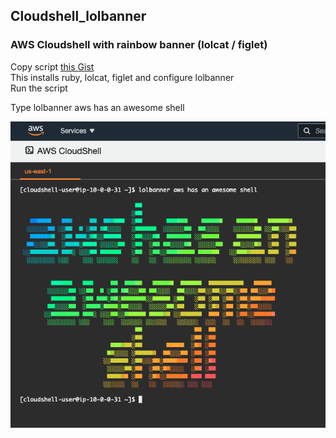 ## Cloudshell_lolbanner
### AWS Cloudshell with rainbow banner (lolcat / figlet)


Copy script <a href="https://gist.github.com/abduljaleel/387c92585e80865f4510a473d0f4acf4"> this Gist </a> <br>
This installs ruby, lolcat, figlet and configure lolbanner <br>
Run the script <br>

Type lolbanner aws has an awesome shell <br>

![Image of lolbanner](lolbanner.png)
